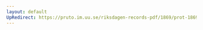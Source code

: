 ```yaml
---
layout: default
UpRedirect: https://pruto.im.uu.se/riksdagen-records-pdf/1869/prot-1869--fk--423/prot-1869--fk--423_015.pdf
---
```

